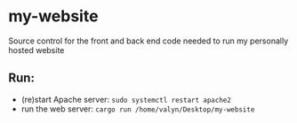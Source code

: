 # my-website
Source control for the front and back end code needed to run my personally hosted website

## Run:
- (re)start Apache server: `sudo systemctl restart apache2`
- run the web server: `cargo run /home/valyn/Desktop/my-website` 
